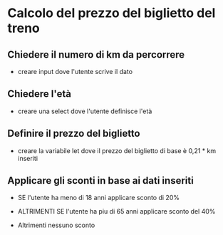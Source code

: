 # Calcolo del prezzo del biglietto del treno

## Chiedere il numero di km da percorrere

  - creare input dove l'utente scrive il dato

## Chiedere l'età

  - creare una select dove l'utente definisce l'età

## Definire il prezzo del biglietto

  - creare la variabile let dove il prezzo del biglietto di base è 0,21 * km inseriti 

## Applicare gli sconti in base ai dati inseriti

  - SE l'utente ha meno di 18 anni applicare sconto di 20%

  - ALTRIMENTI SE l'utente ha piu di 65 anni applicare sconto del 40%

  - Altrimenti nessuno sconto